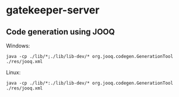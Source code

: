 # gatekeeper-server

## Code generation using JOOQ
Windows:
```
java -cp ./lib/*;./lib/lib-dev/* org.jooq.codegen.GenerationTool ./res/jooq.xml
```

Linux:
```
java -cp ./lib/*:./lib/lib-dev/* org.jooq.codegen.GenerationTool ./res/jooq.xml
```